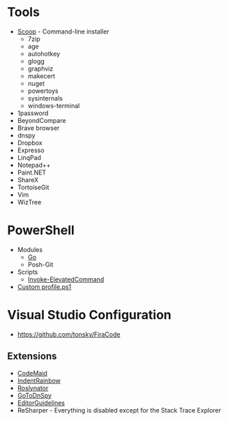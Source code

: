 # Tools
- [Scoop](https://scoop.sh/) - Command-line installer
  - 7zip
  - age
  - autohotkey
  - glogg
  - graphviz
  - makecert
  - nuget
  - powertoys
  - sysinternals
  - windows-terminal
- 1password
- BeyondCompare
- Brave browser
- dnspy
- Dropbox
- Expresso
- LinqPad
- Notepad++
- Paint.NET
- ShareX
- TortoiseGit
- Vim
- WizTree

# PowerShell
- Modules
  - [Go](https://github.com/cameronharp/Go-Shell)
  - Posh-Git
- Scripts
  - [Invoke-ElevatedCommand](https://gist.github.com/TaoK/1582185)
- [Custom profile.ps1](profile.ps1)

# Visual Studio Configuration

- https://github.com/tonsky/FiraCode

## Extensions

- [CodeMaid](https://marketplace.visualstudio.com/items?itemName=SteveCadwallader.CodeMaid)
- [IndentRainbow](https://marketplace.visualstudio.com/items?itemName=chingucoding.IndentRainbow)
- [Roslynator](https://marketplace.visualstudio.com/items?itemName=josefpihrt.Roslynator2019)
- [GoToDnSpy](https://marketplace.visualstudio.com/items?itemName=VladimirChirikov.GoToDnSpy)
- [EditorGuidelines](https://marketplace.visualstudio.com/items?itemName=PaulHarrington.EditorGuidelines)
- ReSharper - Everything is disabled except for the Stack Trace Explorer
